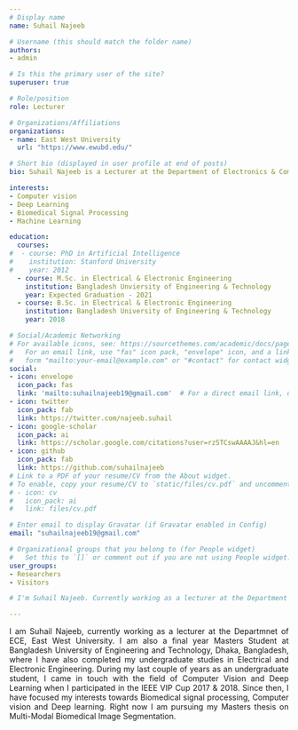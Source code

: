 ```yaml
---
# Display name
name: Suhail Najeeb 

# Username (this should match the folder name)
authors:
- admin

# Is this the primary user of the site?
superuser: true

# Role/position
role: Lecturer

# Organizations/Affiliations
organizations:
- name: East West University
  url: "https://www.ewubd.edu/"

# Short bio (displayed in user profile at end of posts)
bio: Suhail Najeeb is a Lecturer at the Department of Electronics & Communications Engineering, East West University. His research interests include Deep Learning, Computer Vision & Biomedical Signal Processsing.

interests:
- Computer vision
- Deep Learning
- Biomedical Signal Processing
- Machine Learning

education:
  courses:
#  - course: PhD in Artificial Intelligence
#    institution: Stanford University
#    year: 2012
  - course: M.Sc. in Electrical & Electronic Engineering
    institution: Bangladesh Unviersity of Engineering & Technology
    year: Expected Graduation - 2021
  - course: B.Sc. in Electrical & Electronic Engineering
    institution: Bangladesh University of Engineering & Technology
    year: 2018

# Social/Academic Networking
# For available icons, see: https://sourcethemes.com/academic/docs/page-builder/#icons
#   For an email link, use "fas" icon pack, "envelope" icon, and a link in the
#   form "mailto:your-email@example.com" or "#contact" for contact widget.
social:
- icon: envelope
  icon_pack: fas
  link: 'mailto:suhailnajeeb19@gmail.com'  # For a direct email link, use "mailto:test@example.org".
- icon: twitter
  icon_pack: fab
  link: https://twitter.com/najeeb.suhail
- icon: google-scholar
  icon_pack: ai
  link: https://scholar.google.com/citations?user=rz5TCswAAAAJ&hl=en
- icon: github
  icon_pack: fab
  link: https://github.com/suhailnajeeb
# Link to a PDF of your resume/CV from the About widget.
# To enable, copy your resume/CV to `static/files/cv.pdf` and uncomment the lines below.
# - icon: cv
#   icon_pack: ai
#   link: files/cv.pdf

# Enter email to display Gravatar (if Gravatar enabled in Config)
email: "suhailnajeeb19@gmail.com"

# Organizational groups that you belong to (for People widget)
#   Set this to `[]` or comment out if you are not using People widget.
user_groups:
- Researchers
- Visitors

# I'm Suhail Najeeb. Currently working as a lecturer at the Department of Electronics and Communications Engineering, East West University. I graduated in Electrical and Electronic Engineering from Bangladesh University of Engineering & Technology back in 2018. Currently I'm pursuing my MSc at the same institution as a part-time student besides my job. Although I'm a EEE graduate and also a lecturer, I have a huge interest in research projects related to Artificial Intelligence, Deep Learning & Computer Vision. 2017 marked the start of this interest, when I took part in the IEEE Video & Image Processing Cup 2017 and placed 2nd runner-up in the competition for Traffic Sign Detection & Classification under Challening Conditions. In 2018, I was part of Team Markovians, who became the champions in the IEEE Video & Image Processing Cup 2018 for a lung tumor detection and segmentation pipeline. Since then, I have been involved in several research projects related to applications of Deep Learning in different Domains like Biomedical Signal Processing, Image Processing, Speech Synthesis and Genomics etc.

---
```



<p style="text-align: justify;">I am Suhail Najeeb, currently working as a lecturer at the Departmnet of ECE, East West University. I am also a final year Masters Student at Bangladesh University of Engineering and Technology, Dhaka, Bangladesh, where I have also completed my undergraduate studies in Electrical and Electronic Engineering. During my last couple of years as an undergraduate student, I came in touch with the field of Computer Vision and Deep Learning when I participated in the IEEE VIP Cup 2017 & 2018. Since then, I have focused my interests towards Biomedical signal processing, Computer vision and Deep learning. Right now I am pursuing my Masters thesis on Multi-Modal Biomedical Image Segmentation.</p>